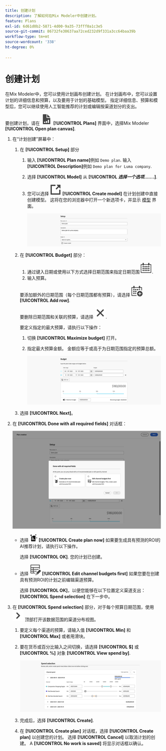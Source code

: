 ```yaml
---
title: 创建计划
description: 了解如何在Mix Modeler中创建计划。
feature: Plans
exl-id: 6d61d0b2-5871-4d00-9a35-73fff0a1c3e5
source-git-commit: 86732fe30637aa72ced232d9f331a3cc64baa39b
workflow-type: tm+mt
source-wordcount: '338'
ht-degree: 0%

---
```



# 创建计划

在Mix Modeler中，您可以使用计划画布创建计划。 在计划画布中，您可以设置计划的详细信息和预算，以及要用于计划的基础模型。 指定详细信息、预算和模型后，您可以继续使用人工智能推荐的计划或编辑按渠道划分的支出。

要创建计划，请在 ![PLan](../assets/icons/FileChart.svg) **[!UICONTROL Plans]** 界面中，选择Mix Modeler **[!UICONTROL Open plan canvas]**.

1. 在“计划创建”屏幕中：

   1. 在 **[!UICONTROL Setup]** 部分

      1. 输入 **[!UICONTROL Plan name]**&#x200B;例如 `Demo plan`. 输入 **[!UICONTROL Description]**&#x200B;例如 `Demo plan for Luma company`.
      1. 选择 **[!UICONTROL Model]** 从 **[!UICONTROL _选择一个选项……_.]**.
      1. 您可以选择 ![链接输出](../assets/icons/LinkOut.svg) **[!UICONTROL Create model]** 在计划创建中直接创建模型。 这将在您的浏览器中打开一个新选项卡，并显示 [模型](../models/overview.md) 界面。

         ![计划设置](../assets/plan-setup.png)

   1. 在 **[!UICONTROL Budget]** 部分：

      1. 通过键入日期或使用以下方式选择日期范围来指定日期范围 ![日历](../assets/icons/Calendar.svg).
      1. 输入预算。

      要添加额外的日期范围（每个日期范围都有预算），请选择 ![CalendarAdd](../assets/icons/CalendarAdd.svg) **[!UICONTROL Add row]**.

      要删除日期范围和关联的预算，请选择 ![关闭](../assets/icons/Close.svg).

      要定义指定的最大预算，请执行以下操作：

      1. 切换 **[!UICONTROL Maximize budget]** 打开。
      1. 指定最大预算金额。 金额应等于或高于为日期范围指定的预算总额。

         ![计划预算](../assets/plan-budget.png)

   1. 选择 **[!UICONTROL Next]**。

1. 在 **[!UICONTROL Done with all required fields]** 对话框：

   ![已完成计划](../assets/plan-done-required-fields.png)

   * 选择 <img src="../assets/icons/NewPlan.svg" width="25" /> **[!UICONTROL Create plan now]** 如果要生成具有预测的ROI的AI推荐计划，请执行以下操作。

     选择 **[!UICONTROL OK]**. 您的计划已创建。


   * 选择 ![表编辑](../assets/icons/TableEdit.svg) **[!UICONTROL Edit channel budgets first]** 如果您要在创建具有预测ROI的计划之前编辑渠道预算。

     选择 **[!UICONTROL OK]**，以便您能够在以下位置定义渠道支出： **[!UICONTROL Spend selection]** 在下一步中。



1. 在 **[!UICONTROL Spend selection]** 部分，对于每个预算日期范围，使用 ![V形](../assets/icons/ChevronRight.svg) 顶部打开该数据范围的渠道分布视图。

   1. 要定义每个渠道的预算，请输入值 **[!UICONTROL Min]** 和 **[!UICONTROL Max]** 或者用滑块。

   1. 要在货币或百分比输入之间切换，请选择 **[!UICONTROL $]** 或 **[!UICONTROL %]** 对象 **[!UICONTROL View spend by]**.

      ![支出选择](../assets/plan-spend-selection.png)

   1. 完成后，选择 **[!UICONTROL Create]**.

   1. 在 **[!UICONTROL Create plan]** 对话框，选择 **[!UICONTROL Create plan]** 以创建您的计划。 选择 **[!UICONTROL Cancel]** 以取消计划的创建。 A **[!UICONTROL No work is saved]** 将显示对话框以确认。
